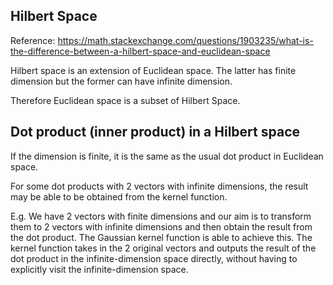Hilbert Space
-----------------------------------

Reference: https://math.stackexchange.com/questions/1903235/what-is-the-difference-between-a-hilbert-space-and-euclidean-space

Hilbert space is an extension of Euclidean space.
The latter has finite dimension but the former can have infinite dimension.

Therefore Euclidean space is a subset of Hilbert Space.


Dot product (inner product) in a Hilbert space
-------------------------------------

If the dimension is finite, it is the same as the usual dot product in Euclidean space.

For some dot products with 2 vectors with infinite dimensions,
the result may be able to be obtained from the kernel function. 

E.g. We have 2 vectors with finite dimensions and our aim is to transform them to 2 vectors with infinite dimensions and then obtain the result from the dot product.
The Gaussian kernel function is able to achieve this.
The kernel function takes in the 2 original vectors and outputs the result of the dot product in the infinite-dimension space directly,
without having to explicitly visit the infinite-dimension space.
